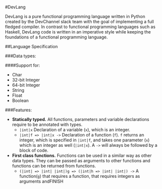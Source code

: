 #DevLang

DevLang is a pure functional programming language written in Python created by the DevChannel slack team with the goal of implementing a full fledged compiler. In contrast to functional programming languages such as Haskell, DevLang code is written in an imperative style while keeping the foundations of a functional programming language.

##Language Specification

###Data types:

####Support for:

* Char
* 32-bit Integer
* 64-bit Integer
* String
* Float
* Boolean

###Features:

- **Statically typed.** All functions, parameters and variable declarations require to be annotated with types.
    + `|int|x` Declaration of a variable (`x`), which is an integer.
    + `|int|f => |int|x ->` Declaration of a function (`f`). `f` returns an integer, which is specified in `|int|f`, and takes one parameter (`x`) which is an integer as well (`|int|x`). A `->` will always be followed by a block of code.
- **First class functions.** Functions can be used in a similar way as other data types. They can be passed as arguments to other functions and functions can be returned from functions.
    + `(|int| => |int| |int|)g => (|int|h => |int| |int|) ->` A function(`g`) that requires a function, that requires integers as arguments andFINISH 
